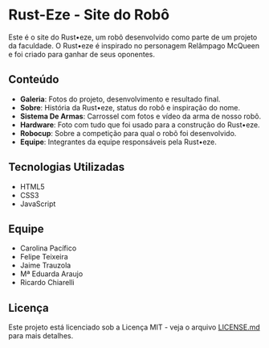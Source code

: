 # Rust-Eze - Site do Robô

Este é o site do Rust•eze, um robô desenvolvido como parte de um projeto da faculdade. O Rust•eze é inspirado no personagem Relâmpago McQueen e foi criado para ganhar de seus oponentes.

## Conteúdo

- **Galeria**: Fotos do projeto, desenvolvimento e resultado final.
- **Sobre**: História da Rust•eze, status do robô e inspiração do nome.
- **Sistema De Armas**: Carrossel com fotos e vídeo da arma de nosso robô.
- **Hardware**: Foto com tudo que foi usado para a construção do Rust•eze.
- **Robocup**: Sobre a competição para qual o robõ foi desenvolvido.
- **Equipe**: Integrantes da equipe responsáveis pela Rust•eze.

## Tecnologias Utilizadas

- HTML5
- CSS3
- JavaScript

## Equipe

- Carolina Pacífico
- Felipe Teixeira
- Jaime Trauzola
- Mª Eduarda Araujo
- Ricardo Chiarelli

## Licença

Este projeto está licenciado sob a Licença MIT - veja o arquivo [LICENSE.md](LICENSE.md) para mais detalhes.
